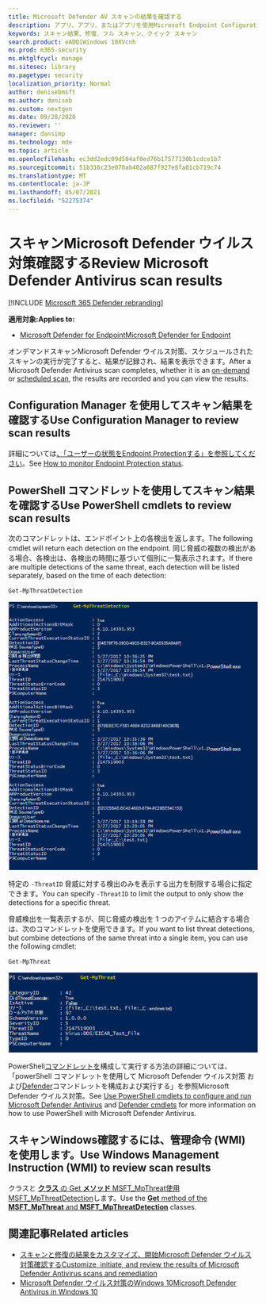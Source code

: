 ```yaml
---
title: Microsoft Defender AV スキャンの結果を確認する
description: アプリ、アプリ、またはアプリを使用Microsoft Endpoint Configuration Manager、Microsoft Intuneスキャンの結果Windows セキュリティする
keywords: スキャン結果、修復、フル スキャン、クイック スキャン
search.product: eADQiWindows 10XVcnh
ms.prod: m365-security
ms.mktglfcycl: manage
ms.sitesec: library
ms.pagetype: security
localization_priority: Normal
author: denisebmsft
ms.author: deniseb
ms.custom: nextgen
ms.date: 09/28/2020
ms.reviewer: ''
manager: dansimp
ms.technology: mde
ms.topic: article
ms.openlocfilehash: ec3dd2edc09d504af0ed76b17577130b1cdce1b7
ms.sourcegitcommit: 51b316c23e070ab402a687f927e8fa01cb719c74
ms.translationtype: MT
ms.contentlocale: ja-JP
ms.lasthandoff: 05/07/2021
ms.locfileid: "52275374"
---
```

# <a name="review-microsoft-defender-antivirus-scan-results"></a><span data-ttu-id="c28c9-104">スキャンMicrosoft Defender ウイルス対策確認する</span><span class="sxs-lookup"><span data-stu-id="c28c9-104">Review Microsoft Defender Antivirus scan results</span></span>

[!INCLUDE [Microsoft 365 Defender rebranding](../../includes/microsoft-defender.md)]


<span data-ttu-id="c28c9-105">**適用対象:**</span><span class="sxs-lookup"><span data-stu-id="c28c9-105">**Applies to:**</span></span>

- [<span data-ttu-id="c28c9-106">Microsoft Defender for Endpoint</span><span class="sxs-lookup"><span data-stu-id="c28c9-106">Microsoft Defender for Endpoint</span></span>](/microsoft-365/security/defender-endpoint/)

<span data-ttu-id="c28c9-107">オンデマンドスキャンMicrosoft Defender ウイルス対策、スケジュールされたスキャンの実行が完了すると、結果が[](run-scan-microsoft-defender-antivirus.md)記録され、結果[](scheduled-catch-up-scans-microsoft-defender-antivirus.md)を表示できます。</span><span class="sxs-lookup"><span data-stu-id="c28c9-107">After a Microsoft Defender Antivirus scan completes, whether it is an [on-demand](run-scan-microsoft-defender-antivirus.md) or [scheduled scan](scheduled-catch-up-scans-microsoft-defender-antivirus.md), the results are recorded and you can view the results.</span></span> 


## <a name="use-configuration-manager-to-review-scan-results"></a><span data-ttu-id="c28c9-108">Configuration Manager を使用してスキャン結果を確認する</span><span class="sxs-lookup"><span data-stu-id="c28c9-108">Use Configuration Manager to review scan results</span></span>

<span data-ttu-id="c28c9-109">詳細については[、「ユーザーの状態をEndpoint Protectionする」を参照してください](/configmgr/protect/deploy-use/monitor-endpoint-protection)。</span><span class="sxs-lookup"><span data-stu-id="c28c9-109">See [How to monitor Endpoint Protection status](/configmgr/protect/deploy-use/monitor-endpoint-protection).</span></span>

## <a name="use-powershell-cmdlets-to-review-scan-results"></a><span data-ttu-id="c28c9-110">PowerShell コマンドレットを使用してスキャン結果を確認する</span><span class="sxs-lookup"><span data-stu-id="c28c9-110">Use PowerShell cmdlets to review scan results</span></span>

<span data-ttu-id="c28c9-111">次のコマンドレットは、エンドポイント上の各検出を返します。</span><span class="sxs-lookup"><span data-stu-id="c28c9-111">The following cmdlet will return each detection on the endpoint.</span></span> <span data-ttu-id="c28c9-112">同じ脅威の複数の検出がある場合、各検出は、各検出の時間に基づいて個別に一覧表示されます。</span><span class="sxs-lookup"><span data-stu-id="c28c9-112">If there are multiple detections of the same threat, each detection will be listed separately, based on the time of each detection:</span></span>

```PowerShell
Get-MpThreatDetection
```

![PowerShell コマンドレットと出力のスクリーンショット](images/defender/wdav-get-mpthreatdetection.png)

<span data-ttu-id="c28c9-114">特定の `-ThreatID` 脅威に対する検出のみを表示する出力を制限する場合に指定できます。</span><span class="sxs-lookup"><span data-stu-id="c28c9-114">You can specify `-ThreatID` to limit the output to only show the detections for a specific threat.</span></span>

<span data-ttu-id="c28c9-115">脅威検出を一覧表示するが、同じ脅威の検出を 1 つのアイテムに結合する場合は、次のコマンドレットを使用できます。</span><span class="sxs-lookup"><span data-stu-id="c28c9-115">If you want to list threat detections, but combine detections of the same threat into a single item, you can use the following cmdlet:</span></span>

```PowerShell
Get-MpThreat
```

![PowerShell のスクリーンショット](images/defender/wdav-get-mpthreat.png)

<span data-ttu-id="c28c9-117">PowerShell[コマンドレットを](use-powershell-cmdlets-microsoft-defender-antivirus.md)構成して実行する方法の詳細については、「powerShell コマンドレットを使用して Microsoft Defender ウイルス対策 および[Defender](/powershell/module/defender/)コマンドレットを構成および実行する」を参照Microsoft Defender ウイルス対策。</span><span class="sxs-lookup"><span data-stu-id="c28c9-117">See [Use PowerShell cmdlets to configure and run Microsoft Defender Antivirus](use-powershell-cmdlets-microsoft-defender-antivirus.md) and [Defender cmdlets](/powershell/module/defender/) for more information on how to use PowerShell with Microsoft Defender Antivirus.</span></span>

## <a name="use-windows-management-instruction-wmi-to-review-scan-results"></a><span data-ttu-id="c28c9-118">スキャンWindows確認するには、管理命令 (WMI) を使用します。</span><span class="sxs-lookup"><span data-stu-id="c28c9-118">Use Windows Management Instruction (WMI) to review scan results</span></span>

<span data-ttu-id="c28c9-119">クラスと [**クラス** の Get **メソッド** MSFT_MpThreat使用MSFT_MpThreatDetection](/previous-versions/windows/desktop/defender/windows-defender-wmiv2-apis-portal)します。</span><span class="sxs-lookup"><span data-stu-id="c28c9-119">Use the [**Get** method of the **MSFT_MpThreat** and **MSFT_MpThreatDetection**](/previous-versions/windows/desktop/defender/windows-defender-wmiv2-apis-portal) classes.</span></span>


## <a name="related-articles"></a><span data-ttu-id="c28c9-120">関連記事</span><span class="sxs-lookup"><span data-stu-id="c28c9-120">Related articles</span></span>

- [<span data-ttu-id="c28c9-121">スキャンと修復の結果をカスタマイズ、開始Microsoft Defender ウイルス対策確認する</span><span class="sxs-lookup"><span data-stu-id="c28c9-121">Customize, initiate, and review the results of Microsoft Defender Antivirus scans and remediation</span></span>](customize-run-review-remediate-scans-microsoft-defender-antivirus.md)
- [<span data-ttu-id="c28c9-122">Microsoft Defender ウイルス対策のWindows 10</span><span class="sxs-lookup"><span data-stu-id="c28c9-122">Microsoft Defender Antivirus in Windows 10</span></span>](microsoft-defender-antivirus-in-windows-10.md)